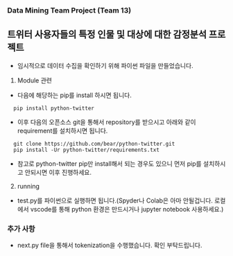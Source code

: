 ### Data Mining Team Project (Team 13)

## 트위터 사용자들의 특정 인물 및 대상에 대한 감정분석 프로젝트

* 임시적으로 데이터 수집을 확인하기 위해 파이썬 파일을 만들었습니다.

1. Module 관련
  - 다음에 해당하는 pip를 install 하시면 됩니다.
  ```
    pip install python-twitter
  ```
  - 이후 다음의 오픈소스 git을 통해서 repository를 받으시고 아래와 같이 requirement를 설치하시면 됩니다.
  ```
    git clone https://github.com/bear/python-twitter.git
    pip install -Ur python-twitter/requirements.txt
  ```
   - 참고로 python-twitter pip만 install해서 되는 경우도 있으니 먼저 pip를 설치하시고 안되시면 이후 진행하세요.
 
 2. running
  - test.py를 파이썬으로 실행하면 됩니다.(Spyder나 Colab은 아마 안될겁니다. 로컬에서 vscode를 통해 python 환경은 만드시거나 jupyter notebook 사용하세요.)


### 추가 사항

- next.py file을 통해서 tokenization을 수행했습니다. 확인 부탁드립니다.
